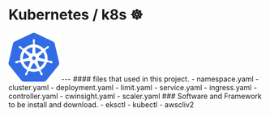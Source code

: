 # Kubernetes / k8s ☸
<img src="https://github.com/kubernetes/kubernetes/raw/master/logo/logo.png" width="100">
---
#### files that used in this project.
- namespace.yaml
- cluster.yaml
- deployment.yaml
- limit.yaml
- service.yaml
- ingress.yaml
- controller.yaml
- cwinsight.yaml
- scaler.yaml
### Software and Framework to be install and download.
- eksctl  - kubectl - awscliv2
